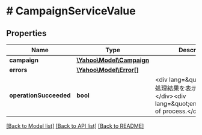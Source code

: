 # # CampaignServiceValue

## Properties

Name | Type | Description | Notes
------------ | ------------- | ------------- | -------------
**campaign** | [**\Yahoo\Model\Campaign**](Campaign.md) |  | [optional] 
**errors** | [**\Yahoo\Model\Error[]**](Error.md) |  | [optional] 
**operationSucceeded** | **bool** | &lt;div lang&#x3D;\&quot;ja\&quot;&gt;処理結果を表示します。&lt;/div&gt;&lt;div lang&#x3D;\&quot;en\&quot;&gt;Result of process.&lt;/div&gt; | [optional] 

[[Back to Model list]](../../README.md#documentation-for-models) [[Back to API list]](../../README.md#documentation-for-api-endpoints) [[Back to README]](../../README.md)


